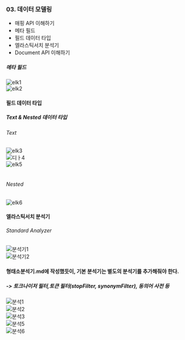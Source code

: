 ### 03. 데이터 모델링

* 매핑 API 이해하기
* 메타 필드
* 필드 데이터 타입
* 엘라스틱서치 분석기
* Document API 이해하기

##### 메타 필드
![elk1](https://user-images.githubusercontent.com/53853730/65734842-d244e400-e10f-11e9-923b-87b9c870b795.JPG) <br>
![elk2](https://user-images.githubusercontent.com/53853730/65734844-d2dd7a80-e10f-11e9-9245-53887590e47a.JPG) <br>

#### 필드 데이터 타입
##### Text & Nested 데이터 타입
###### Text
![elk3](https://user-images.githubusercontent.com/53853730/65734911-2059e780-e110-11e9-84b1-7de94c93b59c.JPG) <br>
![디ㅏ4](https://user-images.githubusercontent.com/53853730/65734913-20f27e00-e110-11e9-8141-e2a5fb866157.JPG) <br>
![elk5](https://user-images.githubusercontent.com/53853730/65734912-2059e780-e110-11e9-83f0-59e23da0ded2.JPG) <br>
<br>
###### Nested
![elk6](https://user-images.githubusercontent.com/53853730/65735029-8e9eaa00-e110-11e9-90d5-f03b9ea867f5.JPG)

#### 엘라스틱서치 분석기
###### Standard Analyzer 
![분석기1](https://user-images.githubusercontent.com/53853730/65735117-f8b74f00-e110-11e9-9f4b-665f8891a657.JPG) <br>
![분석기2](https://user-images.githubusercontent.com/53853730/65735116-f81eb880-e110-11e9-9303-6a6e250faadc.JPG) <br>

#### 형태소분석기.md에 작성했듯이, 기본 분석기는 별도의 분석기를 추가해줘야 한다.
##### -> 토크나이저 필터,토큰 필터(stopFilter, synonymFilter), 동의어 사전 등

![분석1](https://user-images.githubusercontent.com/53853730/65735368-015c5500-e112-11e9-8bf3-80dfc1bd621f.JPG) <br>
![분석2](https://user-images.githubusercontent.com/53853730/65735370-015c5500-e112-11e9-92fc-89f0ffc6e475.JPG) <br>
![분석3](https://user-images.githubusercontent.com/53853730/65735372-01f4eb80-e112-11e9-8421-479cc646cced.JPG) <br>
![분석5](https://user-images.githubusercontent.com/53853730/65735379-0ae5bd00-e112-11e9-8854-ce3abb9dc6c7.JPG) <br>
![분석6](https://user-images.githubusercontent.com/53853730/65735378-0a4d2680-e112-11e9-9b26-3d5af4aaeee5.JPG) <br>










